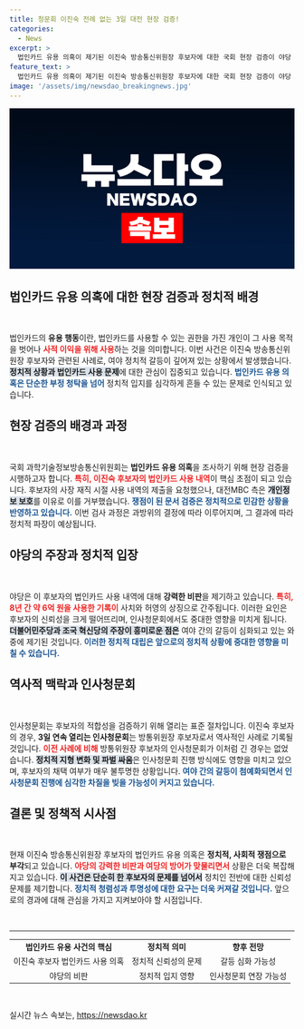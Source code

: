 ```yaml
---
title: 청문회 이진숙 전례 없는 3일 대전 현장 검증!
categories:
  - News
excerpt: >
  법인카드 유용 의혹이 제기된 이진숙 방송통신위원장 후보자에 대한 국회 현장 검증이 야당 주도로 진행된다. 여당 반발 속에서 총 6억 원 사용 내역이 논란의 중심에 서 있으며, 방통위원회가 0인 체제에 빠진 지금, 결론은 과연 어떻게 날까?
feature_text: >
  법인카드 유용 의혹이 제기된 이진숙 방송통신위원장 후보자에 대한 국회 현장 검증이 야당 주도로 진행된다. 여당 반발 속에서 총 6억 원 사용 내역이 논란의 중심에 서 있으며, 방통위원회가 0인 체제에 빠진 지금, 결론은 과연 어떻게 날까?
image: '/assets/img/newsdao_breakingnews.jpg'
---
```


<p><img src="/assets/img/newsdao_breakingnews.jpg" alt="flaretime 속보" /></p>

<h2 data-ke-size="size26">법인카드 유용 의혹에 대한 현장 검증과 정치적 배경</h2>

<p data-ke-size="size16">&nbsp;</p>

<p>법인카드의 <b>유용 행동</b>이란, 법인카드를 사용할 수 있는 권한을 가진 개인이 그 사용 목적을 벗어나 <b><span style="color: #ee2323;">사적 이익을 위해 사용</span></b>하는 것을 의미합니다. 이번 사건은 이진숙 방송통신위원장 후보자와 관련된 사례로, 여야 정치적 갈등이 깊어져 있는 상황에서 발생했습니다. <b><span style="background-color: #21538527;">정치적 상황과 법인카드 사용 문제</span></b>에 대한 관심이 집중되고 있습니다. <b><span style="color: #1a5490;">법인카드 유용 의혹은 단순한 부정 청탁을 넘어</span></b> 정치적 입지를 심각하게 흔들 수 있는 문제로 인식되고 있습니다.</p>

<h2 data-ke-size="size26">현장 검증의 배경과 과정</h2>

<p data-ke-size="size16">&nbsp;</p>

<p>국회 과학기술정보방송통신위원회는 <b>법인카드 유용 의혹</b>을 조사하기 위해 현장 검증을 시행하고자 합니다. <b><span style="color: #ee2323;">특히, 이진숙 후보자의 법인카드 사용 내역</span></b>이 핵심 초점이 되고 있습니다. 후보자의 사장 재직 시절 사용 내역의 제출을 요청했으나, 대전MBC 측은 <b><span style="background-color: #21538527;">개인정보 보호</span></b>를 이유로 이를 거부했습니다. <b><span style="color: #1a5490;">쟁점이 된 문서 검증은 정치적으로 민감한 상황을 반영하고 있습니다.</span></b> 이번 검사 과정은 과방위의 결정에 따라 이루어지며, 그 결과에 따라 정치적 파장이 예상됩니다.</p>

<h2 data-ke-size="size26">야당의 주장과 정치적 입장</h2>

<p data-ke-size="size16">&nbsp;</p>

<p>야당은 이 후보자의 법인카드 사용 내역에 대해 <b>강력한 비판</b>을 제기하고 있습니다. <b><span style="color: #ee2323;">특히, 8년 간 약 6억 원을 사용한 기록이</span></b> 사치와 허영의 상징으로 간주됩니다. 이러한 요인은 후보자의 신뢰성을 크게 떨어뜨리며, 인사청문회에서도 중대한 영향을 미치게 됩니다. <b><span style="background-color: #21538527;">더불어민주당과 조국 혁신당의 주장이 흥미로운 점은</span></b> 여야 간의 갈등이 심화되고 있는 와중에 제기된 것입니다. <b><span style="color: #1a5490;">이러한 정치적 대립은 앞으로의 정치적 상황에 중대한 영향을 미칠 수 있습니다.</span></b></p>

<h2 data-ke-size="size26">역사적 맥락과 인사청문회</h2>

<p data-ke-size="size16">&nbsp;</p>

<p>인사청문회는 후보자의 적합성을 검증하기 위해 열리는 표준 절차입니다. 이진숙 후보자의 경우, <b>3일 연속 열리는 인사청문회</b>는 방통위원장 후보자로서 역사적인 사례로 기록될 것입니다. <b><span style="color: #ee2323;">이전 사례에 비해</span></b> 방통위원장 후보자의 인사청문회가 이처럼 긴 경우는 없었습니다. <b><span style="background-color: #21538527;">정치적 지형 변화 및 파벌 싸움</span></b>은 인사청문회 진행 방식에도 영향을 미치고 있으며, 후보자의 채택 여부가 매우 불투명한 상황입니다. <b><span style="color: #1a5490;">여야 간의 갈등이 첨예화되면서 인사청문회 진행에 심각한 차질을 빚을 가능성이 커지고 있습니다.</span></b></p>

<h2 data-ke-size="size26">결론 및 정책적 시사점</h2>

<p data-ke-size="size16">&nbsp;</p>

<p>현재 이진숙 방송통신위원장 후보자의 법인카드 유용 의혹은 <b>정치적, 사회적 쟁점으로 부각</b>되고 있습니다. <b><span style="color: #ee2323;">야당의 강력한 비판과 여당의 방어가 맞물리면서</span></b> 상황은 더욱 복잡해지고 있습니다. <b><span style="background-color: #21538527;">이 사건은 단순히 한 후보자의 문제를 넘어서</span></b> 정치인 전반에 대한 신뢰성 문제를 제기합니다. <b><span style="color: #1a5490;">정치적 청렴성과 투명성에 대한 요구는 더욱 커져갈 것입니다.</span></b> 앞으로의 경과에 대해 관심을 가지고 지켜보아야 할 시점입니다.</p>

<p data-ke-size="size16">&nbsp;</p>

<hr />

<table style="width: 100%; border-collapse: collapse;">

<tr>

<td style="text-align: center; height: 17px;"><b>법인카드 유용 사건의 핵심</b></td>

<td style="text-align: center; height: 17px;"><b>정치적 의미</b></td>

<td style="text-align: center; height: 17px;"><b>향후 전망</b></td>

</tr>

<tr>

<td style="text-align: center; height: 17px;">이진숙 후보자 법인카드 사용 의혹</td>

<td style="text-align: center; height: 17px;">정치적 신뢰성의 문제</td>

<td style="text-align: center; height: 17px;">갈등 심화 가능성</td>

</tr>

<tr>

<td style="text-align: center; height: 17px;">야당의 비판</td>

<td style="text-align: center; height: 17px;">정치적 입지 영향</td>

<td style="text-align: center; height: 17px;">인사청문회 연장 가능성</td>

</tr>

</table>

<p data-ke-size="size16">&nbsp;</p>
실시간 뉴스 속보는, <a href="https://newsdao.kr" rel="dofollow">https://newsdao.kr</a>



